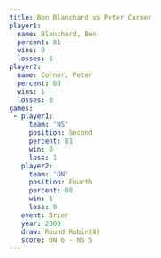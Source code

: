 ```yaml
---
title: Ben Blanchard vs Peter Corner
player1:              
  name: Blanchard, Ben
  percent: 81         
  wins: 0             
  losses: 1           
player2:              
  name: Corner, Peter 
  percent: 88         
  wins: 1             
  losses: 0           
games:
 - player1:          
     team: 'NS'      
     position: Second
     percent: 81     
     win: 0          
     loss: 1         
   player2:          
     team: 'ON'      
     position: Fourth
     percent: 88     
     win: 1          
     loss: 0         
   event: Brier        
   year: 2000          
   draw: Round Robin(8)
   score: ON 6 - NS 5  
---
```

